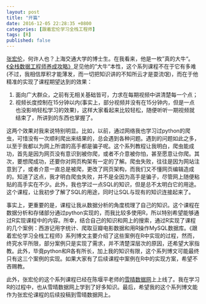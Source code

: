 ```yaml
---
layout: post
title: "开篇"
date: 2016-12-05 22:28:35 +0800
categories: [跟着宏伦学习全栈工程师]
tags: [R]
published: false
---
```


[张宏伦](http://zhanghonglun.cn/blog/)，何许人也？上海交通大学的博士生。在我看来，他是一枚”真的大牛“。[《全栈数据工程师养成攻略》](http://zhanghonglun.cn/blog/project/%E5%85%A8%E6%A0%88%E6%95%B0%E6%8D%AE%E5%B7%A5%E7%A8%8B%E5%B8%88%E5%85%BB%E6%88%90%E6%94%BB%E7%95%A5/)足见他的”大牛“本性，这个系列课程不在于它有多难(不过，我相信厚积才能薄发，而一切把知识讲的不知所云才是耍流氓)，而在于他精准的实现了课程期望达到的效果：

1. 面向广大群众，之前有无相关基础皆可，力求在每期视频中讲清楚每一个点；
2. 视频长度控制在15分钟以内(事实上，部分视频并没有在15分钟内，但是一点也没影响轻松学习的效果)，这样大家看起来比较轻松，随便听听一期视频就结束了，所讲到的东西也掌握了。

这两个效果对我来说特别明显。比如，以前，通过网络我也学习过python的爬虫，可惜没有一次顺利爬出来结果的，总会遇到各种问题。遇到的问题如此之多，以至于我都以为网上所谓的高手都是骗子呢。这个系列教程让我明白，爬虫能成功，首先是因为网页没有意识到被你爬，或者不介意被你怕，甚至愿意让你爬。其次，要想爬成功，还要你对网页构架有一定的了解。爬虫失败，往往是因为网站注意到了，或者介意一直总是被爬，更改了网页架构，而我们又不懂网页编辑造成的。知道了这点，我才明白爬虫失败，并不是全因为高手是骗子，尽管网上随便粘贴的高手实在不少。此外，我也学过一点SQL的知识，但是总不太明白它的用途。这个课程，让我初步了解了SQL的用途，同时让SQL与现有的知识连接起来了。

事实上，更重要的是，课程让我从数据分析的角度梳理了自己的知识。这个课程在数据分析和存储部分通过python实现的，而我比较多使用R，所以特别希望能够通过R实现课程中的内容。所幸，结合自己的知识和网上的搜索，通过R实现了课程的几个案例：西游记用字统计、爬取豆瓣电影数据和用R操作MySQL数据库。《跟着宏伦学习全栈工程师》系列博文主要介绍了这些案例在R中实现的过程，然而，终究水平所限，部分案例只是实现了需求，并不清楚深层次的原因，还希望大家指教。此外，毕竟python和R各有所长，加上我的知识有限，这个系列博文可能最终只有这三个案例的实现。如果大家有了后续课程中案例在R中的实现方案，希望不吝赐教。

此外，张宏伦的这个系列课程已经在陈堰平老师的[雪晴数据网](http://www.xueqing.tv/)上上线了。我在学习R的过程中，也从雪晴数据网上学到了好多知识。最后，希望我的这个系列博文能作为张宏伦课程的后续投稿到雪晴数据网上。